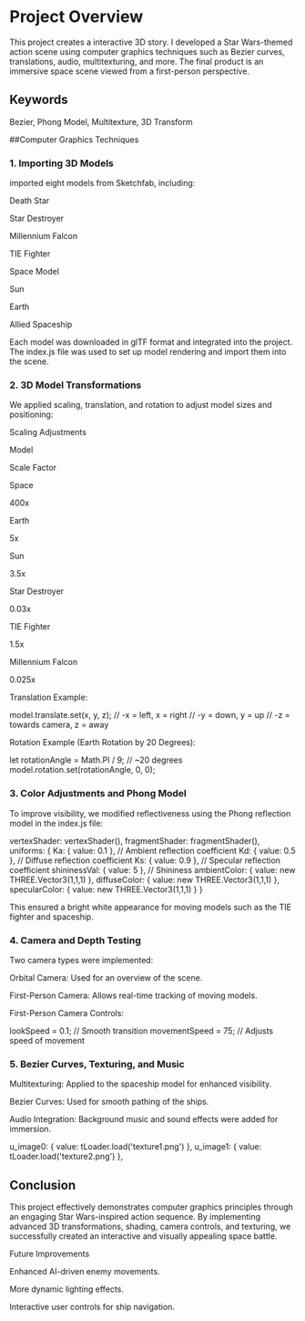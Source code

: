 

# **Project Overview**

This project creates a interactive 3D story. I developed a Star Wars-themed action scene using computer graphics techniques such as Bezier curves, translations, audio, multitexturing, and more. The final product is an immersive space scene viewed from a first-person perspective.

## Keywords

Bezier, Phong Model, Multitexture, 3D Transform

##Computer Graphics Techniques

### 1. Importing 3D Models

imported eight models from Sketchfab, including:

Death Star

Star Destroyer

Millennium Falcon

TIE Fighter

Space Model

Sun

Earth

Allied Spaceship

Each model was downloaded in glTF format and integrated into the project. The index.js file was used to set up model rendering and import them into the scene.

### 2. 3D Model Transformations

We applied scaling, translation, and rotation to adjust model sizes and positioning:

Scaling Adjustments

Model

Scale Factor

Space

400x

Earth

5x

Sun

3.5x

Star Destroyer

0.03x

TIE Fighter

1.5x

Millennium Falcon

0.025x

Translation Example:

model.translate.set(x, y, z);
// -x = left, x = right
// -y = down, y = up
// -z = towards camera, z = away

Rotation Example (Earth Rotation by 20 Degrees):

let rotationAngle = Math.PI / 9; // ~20 degrees
model.rotation.set(rotationAngle, 0, 0);

### 3. Color Adjustments and Phong Model

To improve visibility, we modified reflectiveness using the Phong reflection model in the index.js file:

vertexShader: vertexShader(),
fragmentShader: fragmentShader(),
uniforms: {
  Ka: { value: 0.1 }, // Ambient reflection coefficient
  Kd: { value: 0.5 }, // Diffuse reflection coefficient
  Ks: { value: 0.9 }, // Specular reflection coefficient
  shininessVal: { value: 5 }, // Shininess
  ambientColor: { value: new THREE.Vector3(1,1,1) },
  diffuseColor: { value: new THREE.Vector3(1,1,1) },
  specularColor: { value: new THREE.Vector3(1,1,1) }
}

This ensured a bright white appearance for moving models such as the TIE fighter and spaceship.

### 4. Camera and Depth Testing

Two camera types were implemented:

Orbital Camera: Used for an overview of the scene.

First-Person Camera: Allows real-time tracking of moving models.

First-Person Camera Controls:

lookSpeed = 0.1; // Smooth transition
movementSpeed = 75; // Adjusts speed of movement

### 5. Bezier Curves, Texturing, and Music

Multitexturing: Applied to the spaceship model for enhanced visibility.

Bezier Curves: Used for smooth pathing of the ships.

Audio Integration: Background music and sound effects were added for immersion.

u_image0: { value: tLoader.load('texture1.png') },
u_image1: { value: tLoader.load('texture2.png') },

## Conclusion

This project effectively demonstrates computer graphics principles through an engaging Star Wars-inspired action sequence. By implementing advanced 3D transformations, shading, camera controls, and texturing, we successfully created an interactive and visually appealing space battle.

Future Improvements

Enhanced AI-driven enemy movements.

More dynamic lighting effects.

Interactive user controls for ship navigation.


